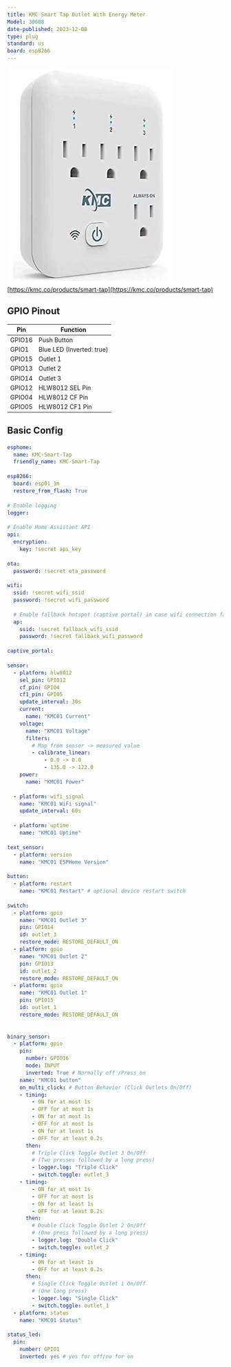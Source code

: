 ```yaml
---
title: KMC Smart Tap Outlet With Energy Meter 
Model: 30608
date-published: 2023-12-08
type: plug
standard: us
board: esp8266
---
```

  ![alt text](KMC-Smart-Tap.jpg "Product Image")
[https://kmc.co/products/smart-tap](https://kmc.co/products/smart-tap)

## GPIO Pinout

| Pin    | Function                   |
|--------|----------------------------|
| GPIO16 | Push Button                |
| GPIO1  | Blue LED (Inverted: true)  |
| GPIO15 | Outlet 1                   |
| GPIO13 | Outlet 2                   |
| GPIO14 | Outlet 3                   |
| GPIO12 | HLW8012 SEL Pin            |
| GPIO04 | HLW8012 CF Pin             |
| GPIO05 | HLW8012 CF1 Pin            |

## Basic Config

```yaml
esphome:
  name: KMC-Smart-Tap
  friendly_name: KMC-Smart-Tap

esp8266:
  board: esp01_1m
  restore_from_flash: True

# Enable logging
logger:

# Enable Home Assistant API
api:
  encryption:
    key: !secret api_key

ota:
  password: !secret ota_password

wifi:
  ssid: !secret wifi_ssid
  password: !secret wifi_password

  # Enable fallback hotspot (captive portal) in case wifi connection fails
  ap:
    ssid: !secret fallback_wifi_ssid
    password: !secret fallback_wifi_password

captive_portal:

sensor:
  - platform: hlw8012
    sel_pin: GPIO12
    cf_pin: GPIO4
    cf1_pin: GPIO5
    update_interval: 30s
    current:
      name: "KMC01 Current"
    voltage:
      name: "KMC01 Voltage"
      filters:
        # Map from sensor -> measured value
        - calibrate_linear:
            - 0.0 -> 0.0
            - 135.0 -> 122.0
    power:
      name: "KMC01 Power"

  - platform: wifi_signal
    name: "KMC01 WiFi signal"
    update_interval: 60s

  - platform: uptime
    name: "KMC01 Uptime"

text_sensor:
  - platform: version
    name: "KMC01 ESPHome Version"

button:
  - platform: restart
    name: "KMC01 Restart" # optional device restart switch

switch:
  - platform: gpio
    name: "KMC01 Outlet 3"
    pin: GPIO14
    id: outlet_3
    restore_mode: RESTORE_DEFAULT_ON
  - platform: gpio
    name: "KMC01 Outlet 2"
    pin: GPIO13
    id: outlet_2
    restore_mode: RESTORE_DEFAULT_ON
  - platform: gpio
    name: "KMC01 Outlet 1"
    pin: GPIO15
    id: outlet_1
    restore_mode: RESTORE_DEFAULT_ON


binary_sensor:
  - platform: gpio
    pin:
      number: GPIO16
      mode: INPUT
      inverted: True # Normally off /Press on
    name: "KMC01 button"
    on_multi_click: # Button Behavior (Click Outlets On/Off)
    - timing:
        - ON for at most 1s
        - OFF for at most 1s
        - ON for at most 1s
        - OFF for at most 1s
        - ON for at least 1s
        - OFF for at least 0.2s
      then:
        # Triple Click Toggle Outlet 3 On/Off
        # (Two presses followed by a long press)
        - logger.log: "Triple Click"
        - switch.toggle: outlet_3
    - timing:
        - ON for at most 1s
        - OFF for at most 1s
        - ON for at least 1s
        - OFF for at least 0.2s
      then:
        # Double Click Toggle Outlet 2 On/Off
        # (One press followed by a long press)
        - logger.log: "Double Click"
        - switch.toggle: outlet_2
    - timing:
        - ON for at least 1s
        - OFF for at least 0.2s
      then:
        # Single Click Toggle Outlet 1 On/Off
        # (One long press)
        - logger.log: "Single Click"
        - switch.toggle: outlet_1
  - platform: status
    name: "KMC01 Status"

status_led:
  pin:
    number: GPIO1
    inverted: yes # yes for off/no for on
```
